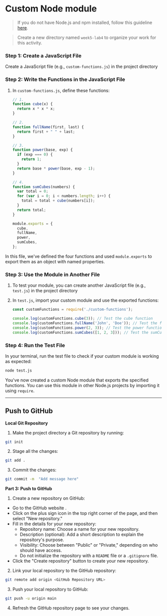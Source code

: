 # Custom Node module 


> If you do not have Node.js and npm installed, follow this guideline [here](./node.md).

> Create a new directory named `week5-lab4` to organize your work for this activity.


### Step 1: Create a JavaScript File

Create a JavaScript file (e.g., `custom-functions.js`) in the project directory

### Step 2: Write the Functions in the JavaScript File

1. In `custom-functions.js`, define these  functions:

   ```javascript
   // 1.
   function cube(x) {
     return x * x * x;
   }

   // 2.
   function fullName(first, last) {
     return first + " " + last;
   }

   // 3.
   function power(base, exp) {
     if (exp === 0) {
       return 1;
     }
     return base * power(base, exp - 1);
   }

   // 4.
   function sumCubes(numbers) {
     var total = 0;
     for (var i = 0; i < numbers.length; i++) {
       total = total + cube(numbers[i]);
     }
     return total;
   }

   module.exports = {
     cube,
     fullName,
     power,
     sumCubes,
   };
   ```

In this file, we've defined the four functions and used `module.exports` to export them as an object with named properties.

### Step 3: Use the Module in Another File

1. To test your module, you can create another JavaScript file (e.g., `test.js`) in the project directory

2. In `test.js`, import your custom module and use the exported functions:

   ```javascript
   const customFunctions = require('./custom-functions');

   console.log(customFunctions.cube(3)); // Test the cube function
   console.log(customFunctions.fullName('John', 'Doe')); // Test the fullName function
   console.log(customFunctions.power(2, 3)); // Test the power function
   console.log(customFunctions.sumCubes([1, 2, 3])); // Test the sumCubes function
   ```

### Step 4: Run the Test File

In your terminal, run the test file to check if your custom module is working as expected:

```bash
node test.js
```

You've now created a custom Node module that exports the specified functions. You can use this module in other Node.js projects by importing it using `require`.


------
## Push to GitHub

**Local Git Repository**

1. Make the project directory a Git repository by running:

```bash
git init
```

<!-- 2. Make sure that you have the `.gitignore` file and exclude the `node_modules` directory from version control:

```
node_modules/
``` -->

2. Stage all the changes:

```bash
git add .
```

3. Commit the changes:

```bash
git commit -m  "Add message here"

```

**Part 3: Push to GitHub**

1. Create a new repository on GitHub:

- Go to the GitHub website .
- Click on the plus sign icon in the top right corner of the page, and then select "New repository."
- Fill in the details for your new repository:
   - Repository name: Choose a name for your new repository.
   - Description (optional): Add a short description to explain the repository's purpose.
   - Visibility: Choose between "Public" or "Private," depending on who should have access.
   - Do not initialize the repository with a `README` file or a `.gitignore` file.
- Click the "Create repository" button to create your new repository.


2. Link your local repository to the GitHub repository:

```bash
git remote add origin <GitHub Repository URL>
```

3. Push your local repository to GitHub:

```bash
git push -u origin main
```

4. Refresh the GitHub repository page to see your changes.

